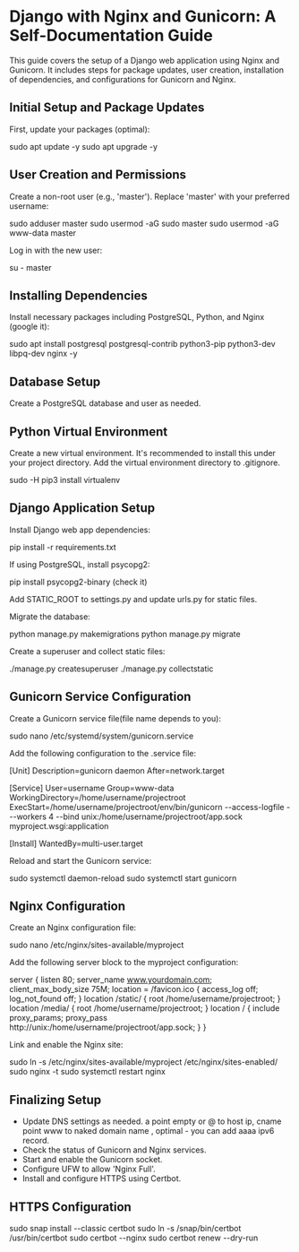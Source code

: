 # Django with Nginx and Gunicorn: A Self-Documentation Guide

This guide covers the setup of a Django web application using Nginx and Gunicorn. It includes steps for package updates, user creation, installation of dependencies, and configurations for Gunicorn and Nginx.

## Initial Setup and Package Updates

First, update your packages (optimal):

sudo apt update -y
sudo apt upgrade -y

## User Creation and Permissions

Create a non-root user (e.g., 'master'). Replace 'master' with your preferred username:

sudo adduser master
sudo usermod -aG sudo master
sudo usermod -aG www-data master

Log in with the new user:

su - master

## Installing Dependencies

Install necessary packages including PostgreSQL, Python, and Nginx (google it):

sudo apt install postgresql postgresql-contrib python3-pip python3-dev libpq-dev nginx -y

## Database Setup

Create a PostgreSQL database and user as needed.

## Python Virtual Environment

Create a new virtual environment. It's recommended to install this under your project directory. Add the virtual environment directory to .gitignore.

sudo -H pip3 install virtualenv

## Django Application Setup

Install Django web app dependencies:

pip install -r requirements.txt

If using PostgreSQL, install psycopg2:

pip install psycopg2-binary (check it)

Add STATIC_ROOT to settings.py and update urls.py for static files.

Migrate the database:

python manage.py makemigrations
python manage.py migrate

Create a superuser and collect static files:

./manage.py createsuperuser
./manage.py collectstatic

## Gunicorn Service Configuration

Create a Gunicorn service file(file name depends to you):

sudo nano /etc/systemd/system/gunicorn.service

Add the following configuration to the .service file:

[Unit]
Description=gunicorn daemon
After=network.target

[Service]
User=username
Group=www-data
WorkingDirectory=/home/username/projectroot
ExecStart=/home/username/projectroot/env/bin/gunicorn --access-logfile - --workers 4 --bind unix:/home/username/projectroot/app.sock myproject.wsgi:application

[Install]
WantedBy=multi-user.target

Reload and start the Gunicorn service:

sudo systemctl daemon-reload
sudo systemctl start gunicorn

## Nginx Configuration

Create an Nginx configuration file:

sudo nano /etc/nginx/sites-available/myproject

Add the following server block to the myproject configuration:

server {
    listen 80;
    server_name www.yourdomain.com;
    client_max_body_size 75M; 
    location = /favicon.ico { access_log off; log_not_found off; }
    location /static/ {
        root /home/username/projectroot;
    }
    location /media/ {
        root /home/username/projectroot;
    }
    location / {
        include proxy_params;
        proxy_pass http://unix:/home/username/projectroot/app.sock;
    }
}

Link and enable the Nginx site:

sudo ln -s /etc/nginx/sites-available/myproject /etc/nginx/sites-enabled/
sudo nginx -t
sudo systemctl restart nginx

## Finalizing Setup

- Update DNS settings as needed. a point empty or @ to host ip, cname point www to naked domain name , optimal -  you can add aaaa ipv6 record.
- Check the status of Gunicorn and Nginx services.
- Start and enable the Gunicorn socket.
- Configure UFW to allow 'Nginx Full'.
- Install and configure HTTPS using Certbot.

## HTTPS Configuration

sudo snap install --classic certbot
sudo ln -s /snap/bin/certbot /usr/bin/certbot
sudo certbot --nginx
sudo certbot renew --dry-run
